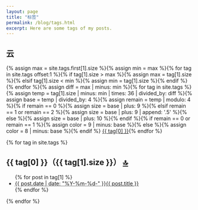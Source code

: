 ```yaml
---
layout: page
title: "标签"
permalink: /blog/tags.html
excerpt: Here are some tags of my posts.
---
```

<div id="tagcloud">
  <h2>云</h2>{% assign max = site.tags.first[1].size %}{% assign min = max %}{% for tag in site.tags offset:1 %}{% if tag[1].size > max %}{% assign max = tag[1].size %}{% elsif tag[1].size < min %}{% assign min = tag[1].size %}{% endif %}{% endfor %}{% assign diff = max | minus: min %}{% for tag in site.tags %}{% assign temp = tag[1].size | minus: min | times: 36 | divided_by: diff %}{% assign base = temp | divided_by: 4 %}{% assign remain = temp | modulo: 4 %}{% if remain == 0 %}{% assign size = base | plus: 9 %}{% elsif remain == 1 or remain == 2 %}{% assign size = base | plus: 9 | append: '.5' %}{% else %}{% assign size = base | plus: 10 %}{% endif %}{% if remain == 0 or remain == 1 %}{% assign color = 9 | minus: base %}{% else %}{% assign color = 8 | minus: base %}{% endif %}
  <a href="#{{ tag[0] }}" style="font-size:{{ size }}pt;color:#{{ color }}{{ color }}{{ color }}">{{ tag[0] }}</a>{% endfor %}
</div>

{% for tag in site.tags %}
<div class="contents">
  <h2 id="{{ tag[0] }}">
    {{ tag[0] }}（{{ tag[1].size }}）
    <a href="#tagcloud" class="right">🔝</a>
  </h2>
  <ul>{% for post in tag[1] %}
    <li><abbr title="{{ post.date | date_to_xmlschema }}">{{ post.date | date: "%Y-%m-%d-" }}</abbr><a href="{{ post.url }}">{{ post.title }}</a></li>{% endfor %}
  </ul>
</div>
{% endfor %}
